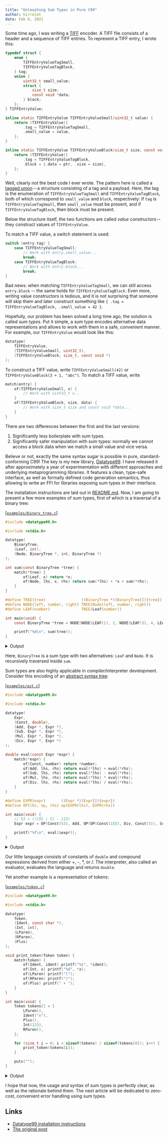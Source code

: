 ```yaml
---
title: "Unleashing Sum Types in Pure C99"
author: hirrolot
date: Feb 6, 2021
---
```


Some time ago, I was writing a [TIFF] encoder. A TIFF file consists of a header and a sequence of TIFF entries. To represent a TIFF entry, I wrote this:

[TIFF]: https://en.wikipedia.org/wiki/Tagged_Image_File_Format

```c
typedef struct {
    enum {
        TIFFEntryValueTagSmall,
        TIFFEntryValueTagBlock,
    } tag;
    union {
        uint32_t small_value;
        struct {
            size_t size;
            const void *data;
        } block;
    };
} TIFFEntryValue;

inline static TIFFEntryValue TIFFEntryValueSmall(uint32_t value) {
    return (TIFFEntryValue){
        .tag = TIFFEntryValueTagSmall,
        .small_value = value,
    };
}

inline static TIFFEntryValue TIFFEntryValueBlock(size_t size, const void *ptr) {
    return (TIFFEntryValue){
        .tag = TIFFEntryValueTagBlock,
        .block = {.data = ptr, .size = size},
    };
}
```

Well, clearly not the best code I ever wrote. The pattern here is called a [tagged union] -- a structure consisting of a tag and a payload. Here, the tag is the enumeration of `TIFFEntryValueTagSmall` and `TIFFEntryValueTagBlock`, both of which correspond to `small_value` and `block`, respectively: if `tag` is `TIFFEntryValueTagSmall`, then `small_value` must be present, and if `TIFFEntryValueTagBlock`, then block must be present.

[tagged union]: https://medium.com/r/?url=https%3A%2F%2Fen.wikipedia.org%2Fwiki%2FTagged_union

Below the structure itself, the two functions are called _value constructors_ -- they construct values of `TIFFEntryValue`.

To match a TIFF value, a switch statement is used:

```c
switch (entry.tag) {
    case TIFFEntryValueTagSmall:
        // Work with entry.small_value...
        break;
    case TIFFEntryValueTagBlock:
        // Work with entry.block...
        break;
}
```

Bad news: when matching `TIFFEntryValueTagSmall`, we can still access `entry.block` -- the same holds for `TIFFEntryValueTagBlock`. Even more, writing value constructors is tedious, and it is not surprising that someone will skip them and later construct something like `{ .tag = TIFFEntryValueTagBlock, .small_value = 42 }`.

Hopefully, our problem has been solved a long time ago; the solution is called _sum types_. Put it simple, a sum type encodes alternative data representations and allows to work with them in a safe, convenient manner. For example, our `TIFFEntryValue` would look like this:

```c
datatype(
    TIFFEntryValue,
    (TIFFEntryValueSmall, uint32_t),
    (TIFFEntryValueBlock, size_t, const void *)
);
```

To construct a TIFF value, write `TIFFEntryValueSmall(42)` or `TIFFEntryValueBlock(3 + 1, "abc")`. To match a TIFF value, write

```c
match(entry) {
    of(TIFFEntryValueSmall, x) {
        // Work with uint32_t x...
    }
    of(TIFFEntryValueBlock, size, data) {
        // Work with size_t size and const void *data...
    }
}
```

There are two differences between the first and the last versions:

 1. Significantly less boilerplate with sum types.
 2. Significantly safer manipulation with sum types: normally we cannot access a block data when we match a small value and vice versa.

Believe or not, exactly the same syntax sugar is possible in pure, standard-conforming C99! The key is my new library, [Datatype99]. I have released it after approximately a year of experimentation with different approaches and underlying metaprogramming libraries. It features a clean, type-safe interface, as well as formally defined code generation semantics, thus allowing to write an FFI for libraries exposing sum types in their interface.

[Datatype99]: https://github.com/hirrolot/datatype99

The installation instructions are laid out in [README.md]. Now, I am going to present a few more examples of sum types, first of which is a traversal of a binary tree:

[README.md]: https://github.com/hirrolot/datatype99#installation

[[`examples/binary_tree.c`](https://github.com/hirrolot/datatype99/blob/master/examples/binary_tree.c)]
```c
#include <datatype99.h>

#include <stdio.h>

datatype(
    BinaryTree,
    (Leaf, int),
    (Node, BinaryTree *, int, BinaryTree *)
);

int sum(const BinaryTree *tree) {
    match(*tree) {
        of(Leaf, x) return *x;
        of(Node, lhs, x, rhs) return sum(*lhs) + *x + sum(*rhs);
    }
}

#define TREE(tree)                ((BinaryTree *)(BinaryTree[]){tree})
#define NODE(left, number, right) TREE(Node(left, number, right))
#define LEAF(number)              TREE(Leaf(number))

int main(void) {
    const BinaryTree *tree = NODE(NODE(LEAF(1), 2, NODE(LEAF(3), 4, LEAF(5))), 6, LEAF(7));

    printf("%d\n", sum(tree));
}
```

<details>
  <summary>Output</summary>

```
28
```

</details>

Here, `BinaryTree` is a sum type with two alternatives: `Leaf` and `Node`. It is recursively traversed inside `sum`.

Sum types are also highly applicable in compiler/interpreter development. Consider this encoding of an [abstract syntax tree]:

[abstract syntax tree]: https://en.wikipedia.org/wiki/Abstract_syntax_tree

[[`examples/ast.c`](https://github.com/hirrolot/datatype99/blob/master/examples/ast.c)]
```c
#include <datatype99.h>

#include <stdio.h>

datatype(
    Expr,
    (Const, double),
    (Add, Expr *, Expr *),
    (Sub, Expr *, Expr *),
    (Mul, Expr *, Expr *),
    (Div, Expr *, Expr *)
);

double eval(const Expr *expr) {
    match(*expr) {
        of(Const, number) return *number;
        of(Add, lhs, rhs) return eval(*lhs) + eval(*rhs);
        of(Sub, lhs, rhs) return eval(*lhs) - eval(*rhs);
        of(Mul, lhs, rhs) return eval(*lhs) * eval(*rhs);
        of(Div, lhs, rhs) return eval(*lhs) / eval(*rhs);
    }
}

#define EXPR(expr)       ((Expr *)(Expr[]){expr})
#define OP(lhs, op, rhs) op(EXPR(lhs), EXPR(rhs))

int main(void) {
    // 53 + ((155 / 5) - 113)
    Expr expr = OP(Const(53), Add, OP(OP(Const(155), Div, Const(5)), Sub, Const(113)));

    printf("%f\n", eval(&expr));
}
```

<details>
  <summary>Output</summary>

```
-29.000000
```

</details>

Our little language consists of constants of `double` and compound expressions derived from either +, -, *, or /. The interpreter, also called an evaluator, evaluates the language and returns `double`.

Yet another example is a representation of tokens:

[[`examples/token.c`](https://github.com/hirrolot/datatype99/blob/master/examples/token.c)]
```c
#include <datatype99.h>

#include <stdio.h>

datatype(
    Token,
    (Ident, const char *),
    (Int, int),
    (LParen),
    (RParen),
    (Plus)
);

void print_token(Token token) {
    match(token) {
        of(Ident, ident) printf("%s", *ident);
        of(Int, x) printf("%d", *x);
        of(LParen) printf("(");
        of(RParen) printf(")");
        of(Plus) printf(" + ");
    }
}

int main(void) {
    Token tokens[] = {
        LParen(),
        Ident("x"),
        Plus(),
        Int(123),
        RParen(),
    };

    for (size_t i = 0; i < sizeof(tokens) / sizeof(tokens[0]); i++) {
        print_token(tokens[i]);
    }

    puts("");
}
```

<details>
  <summary>Output</summary>

```
(x + 123)
```

</details>


I hope that now, the usage and syntax of sum types is perfectly clear, as well as the rationale behind them. The next article will be dedicated to zero-cost, convenient error handling using sum types.

## Links

 - [Datatype99 installation instructions](https://github.com/hirrolot/datatype99#installation)
 - [The original post](https://hirrolot.medium.com/unleashing-sum-types-in-pure-c99-31544302d2ba)
